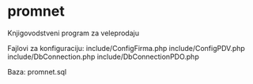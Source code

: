 promnet
=======

Knjigovodstveni program za veleprodaju

Fajlovi za konfiguraciju:
include/ConfigFirma.php
include/ConfigPDV.php
include/DbConnection.php
include/DbConnectionPDO.php

Baza:
promnet.sql
